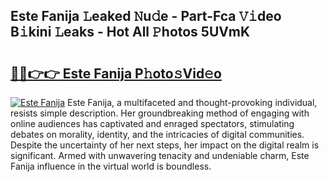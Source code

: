 ## Este Fanija 𝙻eaked 𝙽u𝚍e - Part-Fca 𝚅𝚒deo B𝚒kini 𝙻eaks - Hot All 𝙿hotos 5UVmK

# <h2><a href="http://ld092m.urlbe.top/?page=Este+Fanija">🔗🔗👉👉 Este Fanija P𝚑oto𝚜Vid𝚎o</a></h2>

[![Este Fanija](https://i.imgur.com/eBuTRDB.gif)](http://ld092m.urlbe.top/?page=Este+Fanija)
Este Fanija, a multifaceted and thought-provoking individual, resists simple description. Her groundbreaking method of engaging with online audiences has captivated and enraged spectators, stimulating debates on morality, identity, and the intricacies of digital communities. Despite the uncertainty of her next steps, her impact on the digital realm is significant. Armed with unwavering tenacity and undeniable charm, Este Fanija influence in the virtual world is boundless.
